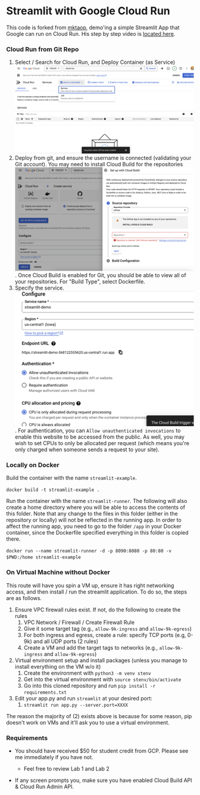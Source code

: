 # Streamlit with Google Cloud Run

This code is forked from [mktaop](https://github.com/mktaop/cloudrun_demo), demo'ing a simple Streamlit App that Google can run on Cloud Run. His step by step video is [located here](https://www.youtube.com/watch?v=BGMdxpXsbB4).

### Cloud Run from Git Repo

1. Select / Search for Cloud Run, and Deploy Container (as Service) ![](images/cloud-run.png)
2. Deploy from git, and ensure the username is connected (validating your Git account). You may need to install Cloud Build for the repositories ![](images/deploy-from-git.png). Once Cloud Build is enabled for Git, you should be able to view all of your repositories. For "Build Type", select Dockerfile.
3. Specify the service. ![](images/specify-service.png). For authentication, you can `Allow unauthenticated invocations` to enable this website to be accessed from the public. As well, you may wish to set CPUs to only be allocated per request (which means you're only charged when someone sends a request to your site).

### Locally on Docker

Build the container with the name `streamlit-example`.

```docker build -t streamlit-example .```

Run the container with the name `streamlit-runner`. The following will also create a home directory where you will be able to access the contents of this folder. Note that any change to the files in this folder (either in the repository or locally) will not be reflected in the running app. In order to affect the running app, you need to go to the folder `/app` in your Docker container, since the Dockerfile specified everything in this folder is copied there.

```docker run --name streamlit-runner -d -p 8090:8080 -p 80:80 -v $PWD:/home streamlit-example```

### On Virtual Machine without Docker

This route will have you spin a VM up, ensure it has right networking access, and then install / run the streamlit application. To do so, the steps are as follows.

1. Ensure VPC firewall rules exist. If not, do the following to create the rules
	1. VPC Network / Firewall / Create Firewall Rule
	1. Give it some target tag (e.g., `allow-9k-ingress` and `allow-9k-egress`)
	1. For both ingress and egress, create a rule: specify TCP ports (e.g, 0-9k) and all UDP ports (2 rules)
	1. Create a VM and add the target tags to networks (e.g., `allow-9k-ingress` and `allow-9k-egress`)
1. Virtual environment setup and install packages (unless you manage to install everything on the VM w/o it)
	1. Create the environment with `python3 -m venv stenv`
	1. Get into the virtual environment with `source stenv/bin/activate`
	1. Go into this cloned repository and run `pip install -r requirements.txt`
1. Edit your app.py and run `streamlit` at your desired port:
	1. `streamlit run app.py --server.port=XXXX`

The reason the majority of (2) exists above is because for some reason, pip doesn't work on VMs and it'll ask you to use a virtual environment.


### Requirements 

* You should have received $50 for student credit from GCP. Please see me immediately if you have not.
  - Feel free to review Lab 1 and Lab 2

* If any screen prompts you, make sure you have enabled Cloud Build API & Cloud Run Admin API.
